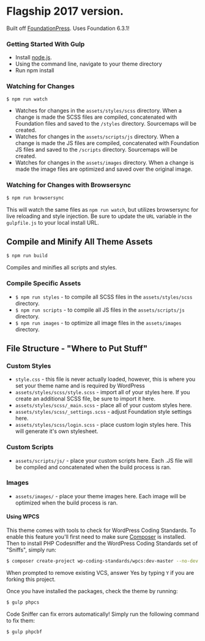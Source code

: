 # Flagship 2017 version.

Built off [FoundationPress](https://github.com/olefredrik/FoundationPress). Uses Foundation 6.3.1!


### Getting Started With Gulp
- Install [node.js](https://nodejs.org).
- Using the command line, navigate to your theme directory
- Run npm install

### Watching for Changes
```bash
$ npm run watch
```
* Watches for changes in the `assets/styles/scss` directory. When a change is made the SCSS files are compiled, concatenated with Foundation files and saved to the `/styles` directory. Sourcemaps will be created.
* Watches for changes in the `assets/scripts/js` directory. When a change is made the JS files are compiled, concatenated with Foundation JS files and saved to the `/scripts` directory. Sourcemaps will be created.
* Watches for changes in the `assets/images` directory. When a change is made the image files are optimized and saved over the original image.

### Watching for Changes with Browsersync
```bash
$ npm run browsersync
```
This will watch the same files as `npm run watch`, but utilizes browsersync for live reloading and style injection. Be sure to update the `URL` variable in the `gulpfile.js` to your local install URL. 

## Compile and Minify All Theme Assets
```bash
$ npm run build
```
Compiles and minifies all scripts and styles.

### Compile Specific Assets
* `$ npm run styles` - to compile all SCSS files in the `assets/styles/scss` directory.
* `$ npm run scripts` - to compile all JS files in the `assets/scripts/js` directory.
* `$ npm run images` - to optimize all image files in the `assets/images` directory.

## File Structure - "Where to Put Stuff"

### Custom Styles
* `style.css` - this file is never actually loaded, however, this is where you set your theme name and is required by WordPress
* `assets/styles/scss/style.scss` - import all of your styles here. If you create an additional SCSS file, be sure to import it here.
* `assets/styles/scss/_main.scss` - place all of your custom styles here.
* `assets/styles/scss/_settings.scss` - adjust Foundation style settings here.
* `assets/styles/scss/login.scss` - place custom login styles here. This will generate it's own stylesheet.
### Custom Scripts
* `assets/scripts/js/` - place your custom scripts here. Each .JS file will be compiled and concatenated when the build process is ran.

### Images
* `assets/images/` - place your theme images here. Each image will be optimized when the build process is ran.



#### Using WPCS
This theme comes with tools to check for WordPress Coding Standards. To enable this feature you'll first need to make sure  [Composer](https://getcomposer.org/) is installed. Then to install PHP Codesniffer and the WordPress Coding Standards set of "Sniffs", simply run:
```bash
$ composer create-project wp-coding-standards/wpcs:dev-master --no-dev
```
When prompted to remove existing VCS, answer Yes by typing `Y` if you are forking this project.

Once you have installed the packages, check the theme by running:
```bash
$ gulp phpcs
```

Code Sniffer can fix errors automatically! Simply run the following command to fix them:
```bash
$ gulp phpcbf
```